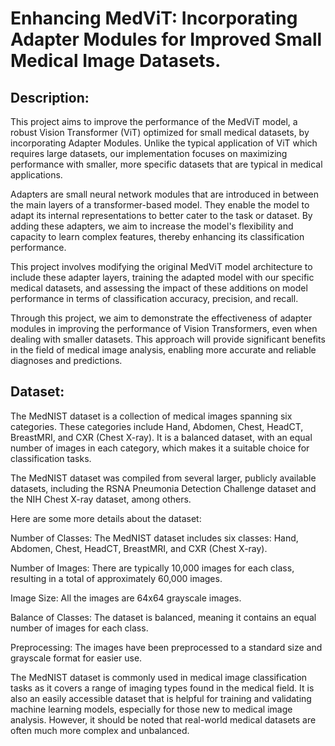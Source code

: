 # Enhancing MedViT: Incorporating Adapter Modules for Improved Small Medical Image Datasets.

## Description:

This project aims to improve the performance of the MedViT model, a robust Vision Transformer (ViT) optimized for small medical datasets, by incorporating Adapter Modules. Unlike the typical application of ViT which requires large datasets, our implementation focuses on maximizing performance with smaller, more specific datasets that are typical in medical applications.

Adapters are small neural network modules that are introduced in between the main layers of a transformer-based model. They enable the model to adapt its internal representations to better cater to the task or dataset. By adding these adapters, we aim to increase the model's flexibility and capacity to learn complex features, thereby enhancing its classification performance.

This project involves modifying the original MedViT model architecture to include these adapter layers, training the adapted model with our specific medical datasets, and assessing the impact of these additions on model performance in terms of classification accuracy, precision, and recall.

Through this project, we aim to demonstrate the effectiveness of adapter modules in improving the performance of Vision Transformers, even when dealing with smaller datasets. This approach will provide significant benefits in the field of medical image analysis, enabling more accurate and reliable diagnoses and predictions.

## Dataset:
The MedNIST dataset is a collection of medical images spanning six categories. These categories include Hand, Abdomen, Chest, HeadCT, BreastMRI, and CXR (Chest X-ray). It is a balanced dataset, with an equal number of images in each category, which makes it a suitable choice for classification tasks.

The MedNIST dataset was compiled from several larger, publicly available datasets, including the RSNA Pneumonia Detection Challenge dataset and the NIH Chest X-ray dataset, among others.

Here are some more details about the dataset:

Number of Classes: The MedNIST dataset includes six classes: Hand, Abdomen, Chest, HeadCT, BreastMRI, and CXR (Chest X-ray).

Number of Images: There are typically 10,000 images for each class, resulting in a total of approximately 60,000 images.

Image Size: All the images are 64x64 grayscale images.

Balance of Classes: The dataset is balanced, meaning it contains an equal number of images for each class.

Preprocessing: The images have been preprocessed to a standard size and grayscale format for easier use.

The MedNIST dataset is commonly used in medical image classification tasks as it covers a range of imaging types found in the medical field. It is also an easily accessible dataset that is helpful for training and validating machine learning models, especially for those new to medical image analysis. However, it should be noted that real-world medical datasets are often much more complex and unbalanced.
